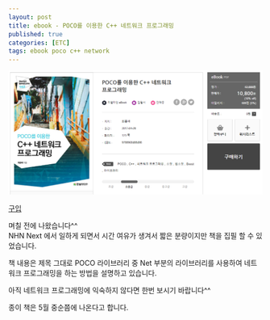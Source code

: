 ```yaml
---
layout: post
title: ebook - POCO를 이용한 C++ 네트워크 프로그래밍
published: true
categories: [ETC]
tags: ebook poco c++ network
---
```

![](/images/2017_05_01_book.PNG)  

[구입](http://www.hanbit.co.kr/realtime/books/book_view.html?p_code=E2635062247)    
  
  
며칠 전에 나왔습니다^^  
NHN Next 에서 일하게 되면서 시간 여유가 생겨서 짧은 분량이지만 책을 집필 할 수 있었습니다.  
  
책 내용은 제목 그대로 POCO 라이브러리 중 Net 부분의 라이브러리를 사용하여 네트워크 프로그래밍을 하는 방법을 설명하고 있습니다.  
  
아직 네트워크 프로그래밍에 익숙하지 않다면 한번 보시기 바랍니다^^  
  
종이 책은 5월 중순쯤에 나온다고 합니다.
  
